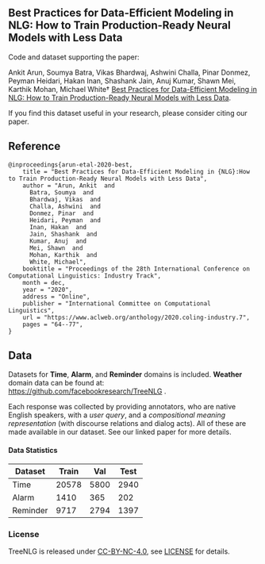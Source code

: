 ## Best Practices for Data-Efficient Modeling in NLG: How to Train Production-Ready Neural Models with Less Data

Code and dataset supporting the paper:

Ankit Arun, Soumya Batra, Vikas Bhardwaj, Ashwini Challa, Pinar Donmez, Peyman Heidari, Hakan Inan, Shashank Jain, Anuj Kumar, Shawn Mei, Karthik Mohan, Michael White† [Best Practices for Data-Efficient Modeling in NLG: How to Train Production-Ready Neural Models with Less Data](https://www.aclweb.org/anthology/2020.coling-industry.7/).

If you find this dataset useful in your research, please consider citing our paper.

## Reference

```
@inproceedings{arun-etal-2020-best,
    title = "Best Practices for Data-Efficient Modeling in {NLG}:How to Train Production-Ready Neural Models with Less Data",
    author = "Arun, Ankit  and
      Batra, Soumya  and
      Bhardwaj, Vikas  and
      Challa, Ashwini  and
      Donmez, Pinar  and
      Heidari, Peyman  and
      Inan, Hakan  and
      Jain, Shashank  and
      Kumar, Anuj  and
      Mei, Shawn  and
      Mohan, Karthik  and
      White, Michael",
    booktitle = "Proceedings of the 28th International Conference on Computational Linguistics: Industry Track",
    month = dec,
    year = "2020",
    address = "Online",
    publisher = "International Committee on Computational Linguistics",
    url = "https://www.aclweb.org/anthology/2020.coling-industry.7",
    pages = "64--77",
}
```

## Data

Datasets for **Time**, **Alarm**, and **Reminder** domains is included.
**Weather** domain data can be found at: https://github.com/facebookresearch/TreeNLG .

Each response was collected by providing annotators, who are native English speakers, with a *user query*, and a *compositional meaning representation* (with discourse relations and dialog acts). All of these are made available in our dataset. See our linked paper for more details.

#### Data Statistics

Dataset           | Train | Val  | Test
-------           | ----- | ---  | ----
Time              | 20578 | 5800 | 2940
Alarm             | 1410  | 365  | 202
Reminder          | 9717  | 2794 | 1397

### License

TreeNLG is released under [CC-BY-NC-4.0](https://creativecommons.org/licenses/by-nc/4.0/legalcode), see [LICENSE](LICENSE.md) for details.
